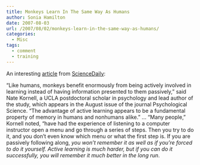 ```yaml
---
title: Monkeys Learn In The Same Way As Humans
author: Sonia Hamilton
date: 2007-08-03
url: /2007/08/02/monkeys-learn-in-the-same-way-as-humans/
categories:
  - Misc
tags:
  - comment
  - training
---
```

An interesting [article][1] from [ScienceDaily][2]:

<!--more-->

&#8220;Like humans, monkeys benefit enormously from being actively involved in learning instead of having information presented to them passively,&#8221; said Nate Kornell, a UCLA postdoctoral scholar in psychology and lead author of the study, which appears in the August issue of the journal Psychological Science. &#8220;The advantage of active learning appears to be a fundamental property of memory in humans and nonhumans alike.&#8221; &#8230; &#8220;Many people,&#8221; Kornell noted, &#8220;have had the experience of listening to a computer instructor open a menu and go through a series of steps. Then you try to do it, and you don&#8217;t even know which menu or what the first step is. If you are passively following along, *you won&#8217;t remember it as well as if you&#8217;re forced to do it yourself. Active learning is much harder, but if you can do it successfully, you will remember it much better in the long run*.

 [1]: http://www.sciencedaily.com/releases/2007/08/070801161511.htm
 [2]: http://www.sciencedaily.com

